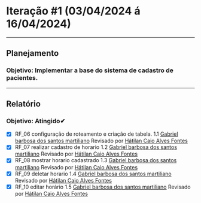 # Iteração #1 (03/04/2024 á 16/04/2024)
---
## Planejamento

### Objetivo: Implementar a base do sistema de cadastro de pacientes.
---
## Relatório
### Objetivo: Atingido✔

- [x] RF_06 configuração de roteamento e criação de tabela. 1.1 [Gabriel barbosa dos santos martiliano](https://github.com/gabrielbdsm) Revisado por [Hátilan Caio Alves Fontes](https://github.com/Hatilancaio)
- [x] RF_07 realizar cadastro de horario 1.2 [Gabriel barbosa dos santos martiliano](https://github.com/gabrielbdsm) Revisado por [Hátilan Caio Alves Fontes](https://github.com/Hatilancaio)
- [x] RF_08 mostrar horario cadastrado 1.3 [Gabriel barbosa dos santos martiliano](https://github.com/gabrielbdsm) Revisado por [Hátilan Caio Alves Fontes](https://github.com/Hatilancaio)
- [x] RF_09 deletar horario 1.4 [Gabriel barbosa dos santos martiliano](https://github.com/gabrielbdsm) Revisado por [Hátilan Caio Alves Fontes](https://github.com/Hatilancaio)
- [x] RF_10 editar horário 1.5 [Gabriel barbosa dos santos martiliano](https://github.com/gabrielbdsm) Revisado por [Hátilan Caio Alves Fontes](https://github.com/Hatilancaio)
